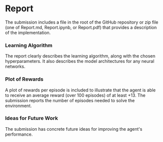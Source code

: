 # Report
The submission includes a file in the root of the GitHub repository or zip file (one of Report.md, Report.ipynb, or Report.pdf) that provides a description of the implementation.

### Learning Algorithm
The report clearly describes the learning algorithm, along with the chosen hyperparameters. 
It also describes the model architectures for any neural networks.

### Plot of Rewards
A plot of rewards per episode is included to illustrate that the agent is able to receive an average reward (over 100 episodes) of at least +13.
The submission reports the number of episodes needed to solve the environment.

### Ideas for Future Work
The submission has concrete future ideas for improving the agent's performance.
